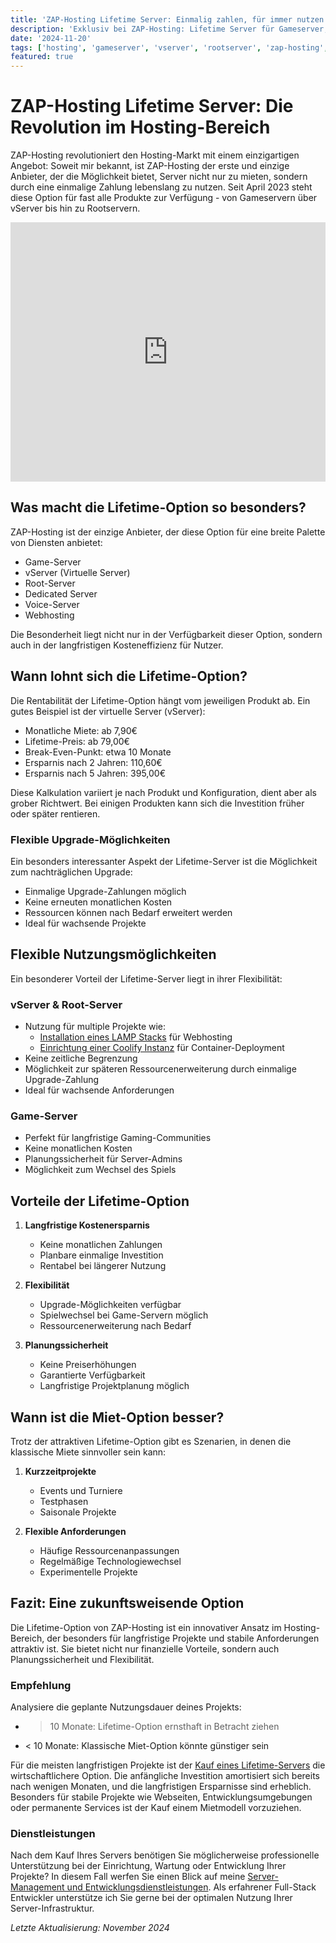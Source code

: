 ```yaml
---
title: 'ZAP-Hosting Lifetime Server: Einmalig zahlen, für immer nutzen'
description: 'Exklusiv bei ZAP-Hosting: Lifetime Server für Gameserver, vServer & Rootserver. Erfahren Sie, wie Sie mit einer einmaligen Zahlung dauerhaft hosten können. Inklusive Kostenvergleich und Rentabilitätsanalyse.'
date: '2024-11-20'
tags: ['hosting', 'gameserver', 'vserver', 'rootserver', 'zap-hosting', 'lifetime', 'server-hosting', 'dedicated-server']
featured: true
---
```


# ZAP-Hosting Lifetime Server: Die Revolution im Hosting-Bereich

ZAP-Hosting revolutioniert den Hosting-Markt mit einem einzigartigen Angebot: Soweit mir bekannt, ist ZAP-Hosting der erste und einzige Anbieter, der die Möglichkeit bietet, Server nicht nur zu mieten, sondern durch eine einmalige Zahlung lebenslang zu nutzen. Seit April 2023 steht diese Option für fast alle Produkte zur Verfügung - von Gameservern über vServer bis hin zu Rootservern.

<iframe width="100%" height="415" src="https://www.youtube.com/embed/eVt7DiYif2k" title="ZAP-Hosting Lifetime Server Ankündigung" frameBorder="0" allow="accelerometer; autoplay; clipboard-write; encrypted-media; gyroscope; picture-in-picture" allowFullScreen></iframe>

## Was macht die Lifetime-Option so besonders?

ZAP-Hosting ist der einzige Anbieter, der diese Option für eine breite Palette von Diensten anbietet:
- Game-Server
- vServer (Virtuelle Server)
- Root-Server
- Dedicated Server
- Voice-Server
- Webhosting

Die Besonderheit liegt nicht nur in der Verfügbarkeit dieser Option, sondern auch in der langfristigen Kosteneffizienz für Nutzer.

## Wann lohnt sich die Lifetime-Option?

Die Rentabilität der Lifetime-Option hängt vom jeweiligen Produkt ab. Ein gutes Beispiel ist der virtuelle Server (vServer):
- Monatliche Miete: ab 7,90€
- Lifetime-Preis: ab 79,00€
- Break-Even-Punkt: etwa 10 Monate
- Ersparnis nach 2 Jahren: 110,60€
- Ersparnis nach 5 Jahren: 395,00€

Diese Kalkulation variiert je nach Produkt und Konfiguration, dient aber als grober Richtwert. Bei einigen Produkten kann sich die Investition früher oder später rentieren.

### Flexible Upgrade-Möglichkeiten

Ein besonders interessanter Aspekt der Lifetime-Server ist die Möglichkeit zum nachträglichen Upgrade:
- Einmalige Upgrade-Zahlungen möglich
- Keine erneuten monatlichen Kosten
- Ressourcen können nach Bedarf erweitert werden
- Ideal für wachsende Projekte

## Flexible Nutzungsmöglichkeiten

Ein besonderer Vorteil der Lifetime-Server liegt in ihrer Flexibilität:

### vServer & Root-Server
- Nutzung für multiple Projekte wie:
  - [Installation eines LAMP Stacks](/blog/debian-lamp-stack) für Webhosting
  - [Einrichtung einer Coolify Instanz](/blog/coolify-installation) für Container-Deployment
- Keine zeitliche Begrenzung
- Möglichkeit zur späteren Ressourcenerweiterung durch einmalige Upgrade-Zahlung
- Ideal für wachsende Anforderungen

### Game-Server
- Perfekt für langfristige Gaming-Communities
- Keine monatlichen Kosten
- Planungssicherheit für Server-Admins
- Möglichkeit zum Wechsel des Spiels

## Vorteile der Lifetime-Option

1. **Langfristige Kostenersparnis**
   - Keine monatlichen Zahlungen
   - Planbare einmalige Investition
   - Rentabel bei längerer Nutzung

2. **Flexibilität**
   - Upgrade-Möglichkeiten verfügbar
   - Spielwechsel bei Game-Servern möglich
   - Ressourcenerweiterung nach Bedarf

3. **Planungssicherheit**
   - Keine Preiserhöhungen
   - Garantierte Verfügbarkeit
   - Langfristige Projektplanung möglich

## Wann ist die Miet-Option besser?

Trotz der attraktiven Lifetime-Option gibt es Szenarien, in denen die klassische Miete sinnvoller sein kann:

1. **Kurzzeitprojekte**
   - Events und Turniere
   - Testphasen
   - Saisonale Projekte

2. **Flexible Anforderungen**
   - Häufige Ressourcenanpassungen
   - Regelmäßige Technologiewechsel
   - Experimentelle Projekte

## Fazit: Eine zukunftsweisende Option

Die Lifetime-Option von ZAP-Hosting ist ein innovativer Ansatz im Hosting-Bereich, der besonders für langfristige Projekte und stabile Anforderungen attraktiv ist. Sie bietet nicht nur finanzielle Vorteile, sondern auch Planungssicherheit und Flexibilität.

### Empfehlung
Analysiere die geplante Nutzungsdauer deines Projekts:
- > 10 Monate: Lifetime-Option ernsthaft in Betracht ziehen
- < 10 Monate: Klassische Miet-Option könnte günstiger sein

Für die meisten langfristigen Projekte ist der [Kauf eines Lifetime-Servers](https://zap-hosting.com/vserverhomepage) die wirtschaftlichere Option. Die anfängliche Investition amortisiert sich bereits nach wenigen Monaten, und die langfristigen Ersparnisse sind erheblich. Besonders für stabile Projekte wie Webseiten, Entwicklungsumgebungen oder permanente Services ist der Kauf einem Mietmodell vorzuziehen.

### Dienstleistungen

Nach dem Kauf Ihres Servers benötigen Sie möglicherweise professionelle Unterstützung bei der Einrichtung, Wartung oder Entwicklung Ihrer Projekte? In diesem Fall werfen Sie einen Blick auf meine [Server-Management und Entwicklungsdienstleistungen](/services). Als erfahrener Full-Stack Entwickler unterstütze ich Sie gerne bei der optimalen Nutzung Ihrer Server-Infrastruktur.

*Letzte Aktualisierung: November 2024*